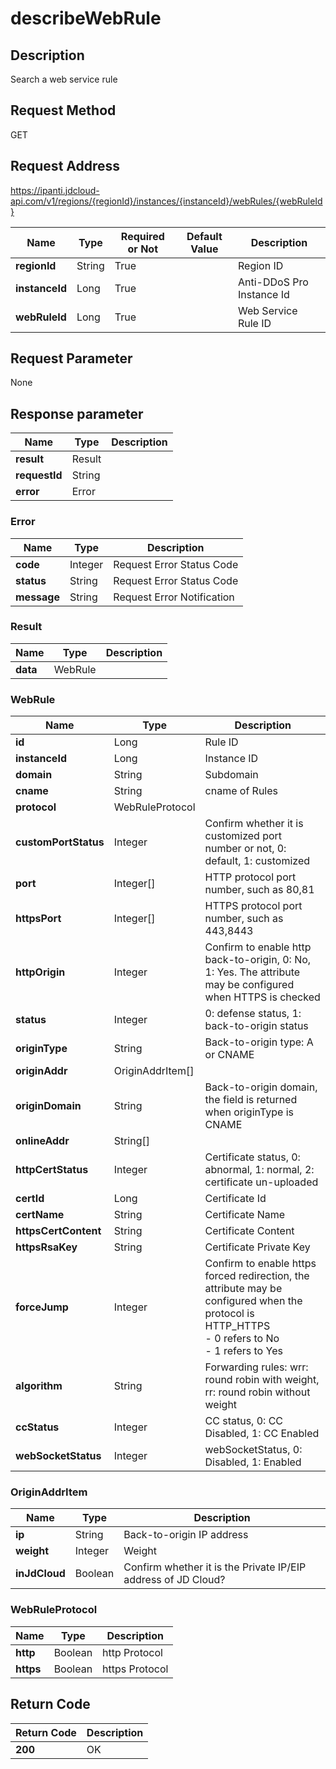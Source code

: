 # describeWebRule


## Description
Search a web service rule

## Request Method
GET

## Request Address
https://ipanti.jdcloud-api.com/v1/regions/{regionId}/instances/{instanceId}/webRules/{webRuleId}

|Name|Type|Required or Not|Default Value|Description|
|---|---|---|---|---|
|**regionId**|String|True| |Region ID|
|**instanceId**|Long|True| |Anti-DDoS Pro Instance Id|
|**webRuleId**|Long|True| |Web Service Rule ID|

## Request Parameter
None


## Response parameter
|Name|Type|Description|
|---|---|---|
|**result**|Result| |
|**requestId**|String| |
|**error**|Error| |

### Error
|Name|Type|Description|
|---|---|---|
|**code**|Integer|Request Error Status Code|
|**status**|String|Request Error Status Code|
|**message**|String|Request Error Notification|
### Result
|Name|Type|Description|
|---|---|---|
|**data**|WebRule| |
### WebRule
|Name|Type|Description|
|---|---|---|
|**id**|Long|Rule ID|
|**instanceId**|Long|Instance ID|
|**domain**|String|Subdomain|
|**cname**|String|cname of Rules|
|**protocol**|WebRuleProtocol| |
|**customPortStatus**|Integer|Confirm whether it is customized port number or not, 0: default, 1: customized|
|**port**|Integer[]|HTTP protocol port number, such as 80,81|
|**httpsPort**|Integer[]|HTTPS protocol port number, such as 443,8443|
|**httpOrigin**|Integer|Confirm to enable http back-to-origin, 0: No, 1: Yes. The attribute may be configured when HTTPS is checked|
|**status**|Integer|0: defense status, 1: back-to-origin status|
|**originType**|String|Back-to-origin type: A or CNAME|
|**originAddr**|OriginAddrItem[]| |
|**originDomain**|String|Back-to-origin domain, the field is returned when originType is CNAME|
|**onlineAddr**|String[]| |
|**httpCertStatus**|Integer|Certificate status, 0: abnormal, 1: normal, 2: certificate un-uploaded|
|**certId**|Long|Certificate Id|
|**certName**|String|Certificate Name|
|**httpsCertContent**|String|Certificate Content|
|**httpsRsaKey**|String|Certificate Private Key|
|**forceJump**|Integer|Confirm to enable https forced redirection, the attribute may be configured when the protocol is HTTP_HTTPS<br>  - 0 refers to No<br>  - 1 refers to Yes<br>|
|**algorithm**|String|Forwarding rules: wrr: round robin with weight, rr: round robin without weight|
|**ccStatus**|Integer|CC status, 0: CC Disabled, 1: CC Enabled|
|**webSocketStatus**|Integer|webSocketStatus, 0: Disabled, 1: Enabled|
### OriginAddrItem
|Name|Type|Description|
|---|---|---|
|**ip**|String|Back-to-origin IP address|
|**weight**|Integer|Weight|
|**inJdCloud**|Boolean|Confirm whether it is the Private IP/EIP address of JD Cloud?|
### WebRuleProtocol
|Name|Type|Description|
|---|---|---|
|**http**|Boolean|http Protocol|
|**https**|Boolean|https Protocol|

## Return Code
|Return Code|Description|
|---|---|
|**200**|OK|
